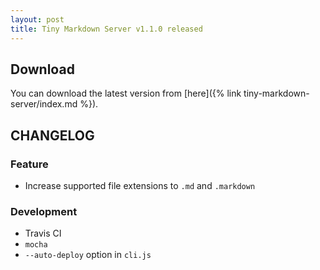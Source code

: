 ```yaml
---
layout: post
title: Tiny Markdown Server v1.1.0 released
---
```

## Download

You can download the latest version from [here]({% link tiny-markdown-server/index.md %}).


## CHANGELOG

### Feature

- Increase supported file extensions to `.md` and `.markdown`

### Development

- Travis CI
- `mocha`
- `--auto-deploy` option in `cli.js`
